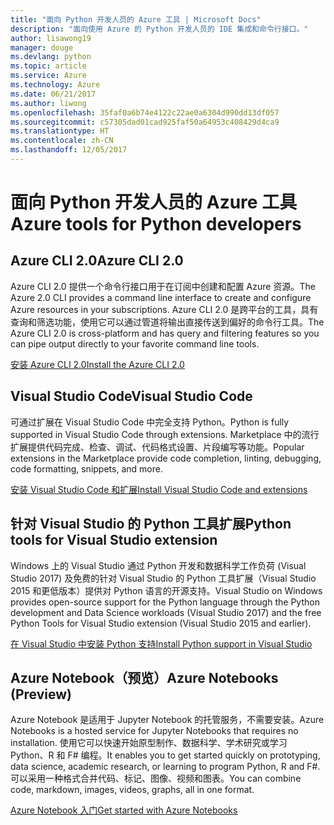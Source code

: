 ```yaml
---
title: "面向 Python 开发人员的 Azure 工具 | Microsoft Docs"
description: "面向使用 Azure 的 Python 开发人员的 IDE 集成和命令行接口。"
author: lisawong19
manager: douge
ms.devlang: python
ms.topic: article
ms.service: Azure
ms.technology: Azure
ms.date: 06/21/2017
ms.author: liwong
ms.openlocfilehash: 35faf0a6b74e4122c22ae0a6304d990dd13df057
ms.sourcegitcommit: c57305dad01cad925faf50a64953c408429d4ca9
ms.translationtype: HT
ms.contentlocale: zh-CN
ms.lasthandoff: 12/05/2017
---
```

# <a name="azure-tools-for-python-developers"></a><span data-ttu-id="9deed-103">面向 Python 开发人员的 Azure 工具</span><span class="sxs-lookup"><span data-stu-id="9deed-103">Azure tools for Python developers</span></span>

## <a name="azure-cli-20"></a><span data-ttu-id="9deed-104">Azure CLI 2.0</span><span class="sxs-lookup"><span data-stu-id="9deed-104">Azure CLI 2.0</span></span>

<span data-ttu-id="9deed-105">Azure CLI 2.0 提供一个命令行接口用于在订阅中创建和配置 Azure 资源。</span><span class="sxs-lookup"><span data-stu-id="9deed-105">The Azure 2.0 CLI provides a command line interface to create and configure Azure resources in your subscriptions.</span></span> <span data-ttu-id="9deed-106">Azure CLI 2.0 是跨平台的工具，具有查询和筛选功能，使用它可以通过管道将输出直接传送到偏好的命令行工具。</span><span class="sxs-lookup"><span data-stu-id="9deed-106">The Azure CLI 2.0 is cross-platform and has query and filtering features so you can pipe output directly to your favorite command line tools.</span></span> 

[<span data-ttu-id="9deed-107">安装 Azure CLI 2.0</span><span class="sxs-lookup"><span data-stu-id="9deed-107">Install the Azure CLI 2.0</span></span>](https://docs.microsoft.com/cli/azure/install-azure-cli)

## <a name="visual-studio-code"></a><span data-ttu-id="9deed-108">Visual Studio Code</span><span class="sxs-lookup"><span data-stu-id="9deed-108">Visual Studio Code</span></span>
<span data-ttu-id="9deed-109">可通过扩展在 Visual Studio Code 中完全支持 Python。</span><span class="sxs-lookup"><span data-stu-id="9deed-109">Python is fully supported in Visual Studio Code through extensions.</span></span> <span data-ttu-id="9deed-110">Marketplace 中的流行扩展提供代码完成、检查、调试、代码格式设置、片段编写等功能。</span><span class="sxs-lookup"><span data-stu-id="9deed-110">Popular extensions in the Marketplace provide code completion, linting, debugging, code formatting, snippets, and more.</span></span>

[<span data-ttu-id="9deed-111">安装 Visual Studio Code 和扩展</span><span class="sxs-lookup"><span data-stu-id="9deed-111">Install Visual Studio Code and extensions</span></span>](https://code.visualstudio.com/docs/languages/python)

## <a name="python-tools-for-visual-studio-extension"></a><span data-ttu-id="9deed-112">针对 Visual Studio 的 Python 工具扩展</span><span class="sxs-lookup"><span data-stu-id="9deed-112">Python tools for Visual Studio extension</span></span>
<span data-ttu-id="9deed-113">Windows 上的 Visual Studio 通过 Python 开发和数据科学工作负荷 (Visual Studio 2017) 及免费的针对 Visual Studio 的 Python 工具扩展（Visual Studio 2015 和更低版本）提供对 Python 语言的开源支持。</span><span class="sxs-lookup"><span data-stu-id="9deed-113">Visual Studio on Windows provides open-source support for the Python language through the Python development and Data Science workloads (Visual Studio 2017) and the free Python Tools for Visual Studio extension (Visual Studio 2015 and earlier).</span></span> 

[<span data-ttu-id="9deed-114">在 Visual Studio 中安装 Python 支持</span><span class="sxs-lookup"><span data-stu-id="9deed-114">Install Python support in Visual Studio</span></span>](https://docs.microsoft.com/visualstudio/python/installation)

## <a name="azure-notebooks-preview"></a><span data-ttu-id="9deed-115">Azure Notebook（预览）</span><span class="sxs-lookup"><span data-stu-id="9deed-115">Azure Notebooks (Preview)</span></span>
<span data-ttu-id="9deed-116">Azure Notebook 是适用于 Jupyter Notebook 的托管服务，不需要安装。</span><span class="sxs-lookup"><span data-stu-id="9deed-116">Azure Notebooks is a hosted service for Jupyter Notebooks that requires no installation.</span></span> <span data-ttu-id="9deed-117">使用它可以快速开始原型制作、数据科学、学术研究或学习 Python、R 和 F# 编程。</span><span class="sxs-lookup"><span data-stu-id="9deed-117">It enables you to get started quickly on prototyping, data science, academic research, or learning to program Python, R and F#.</span></span> <span data-ttu-id="9deed-118">可以采用一种格式合并代码、标记、图像、视频和图表。</span><span class="sxs-lookup"><span data-stu-id="9deed-118">You can combine code, markdown, images, videos, graphs, all in one format.</span></span>

[<span data-ttu-id="9deed-119">Azure Notebook 入门</span><span class="sxs-lookup"><span data-stu-id="9deed-119">Get started with Azure Notebooks</span></span>](https://notebooks.azure.com/)
